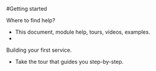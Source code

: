 #Getting started

Where to find help?
- This document, module help, tours, videos, examples.
- 
Building your first service.
- Take the tour that guides you step-by-step.
